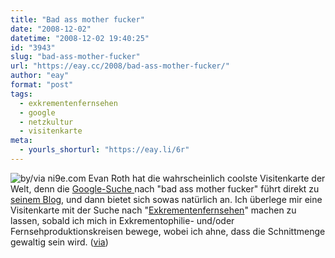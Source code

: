 ```yaml
---
title: "Bad ass mother fucker"
date: "2008-12-02"
datetime: "2008-12-02 19:40:25"
id: "3943"
slug: "bad-ass-mother-fucker"
url: "https://eay.cc/2008/bad-ass-mother-fucker/"
author: "eay"
format: "post"
tags:
  - exkrementenfernsehen
  - google
  - netzkultur
  - visitenkarte
meta:
  - yourls_shorturl: "https://eay.li/6r"
---
```


![](/uploads/2008/badasscard.jpg "by/via ni9e.com") Evan Roth hat die wahrscheinlich coolste Visitenkarte der Welt, denn die [Google-Suche ](http://www.google.com/search?q=bad%20ass%20mother%20fucker) nach "bad ass mother fucker" führt direkt zu [seinem Blog](http://blog.ni9e.com/), und dann bietet sich sowas natürlich an. Ich überlege mir eine Visitenkarte mit der Suche nach "[Exkrementenfernsehen](//eay.cc/2008/der-kampf-der-kampfe/)" machen zu lassen, sobald ich mich in Exkrementophilie- und/oder Fernsehproduktionskreisen bewege, wobei ich ahne, dass die Schnittmenge gewaltig sein wird. ([via](http://www.spreeblick.com/2008/12/02/evan-roths-bad-ass-visitenkarte/))

